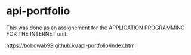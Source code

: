 # api-portfolio

This was done as an assignement for the APPLICATION PROGRAMMING FOR THE INTERNET unit.

https://bobowab99.github.io/api-portfolio/index.html
